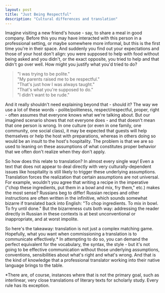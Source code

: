```yaml
---
layout: post
title: "Just Being Respectful"
description: "Cultural differences and translation"
---
```


Imagine visiting a new friend's house - say, to share a meal in good company. Before this you may have interacted with this person in a professional setting, or maybe somewhere more informal, but this is the first time you're in their space. And suddenly you find out your expectations and those of your host don't align: you were supposed to help with food without being asked and you didn't, or the exact opposite, you tried to help and that didn't go over well. How might you justify what you'd tried to do?

>"I was trying to be polite." <br>
>"My parents raised me to be respectful." <br>
>"That's just how I was always taught." <br>
>"That's what you're supposed to do." <br>
>"I didn't want to be rude." <br>

And it really shouldn't need explaining beyond that - should it? The way we use a lot of these words - polite/politeness, respect/respectful, proper, right - often assumes that everyone knows what we're talking about. But our imagined scenario shows that not everyone does - and that doesn't mean that one person is wrong. In one culture (or even in one family, one community, one social class), it may be expected that guests will help themselves or help the host with preparations, whereas in others doing so would be an insult to the host's hospitality. The problem is that we are so used to leaning on these assumptions of what constitutes proper behavior that we often don't realize when they don't apply.

So how does this relate to translation? In almost every single way! Even a text that does not appear to deal directly with very culturally-dependent issues like hospitality is still likely to trigger these underlying assumptions. Translation forces the realization that certain assumptions are not universal. For example, wouldn't you agree that writing a recipe in the imperative ("chop these ingredients, put them in a bowl and mix, fry them," etc.) makes the most sense? Russians beg to differ! Russian recipes and other instructions are often written in the infinitive, which sounds somewhat bizarre if translated back into English: "To chop ingredients. To mix in bowl. To fry until done." But the bizarreness cuts both way: addressing the reader directly in Russian in these contexts is at best unconventional or inappropriate, and at worst impolite.

So here's the takeaway: translation is not just a complex matching game. Hopefully, what you want when commissioning a translation is to communicate effectively.* In attempting to do so, you can demand the perfect equivalent for the vocabulary, the syntax, the style - but it's not going to be effective communication without those underlying assumptions, conventions, sensibilities about what's right and what's wrong. And that is the kind of knowledge that a professional translator working into their native language brings to the table.

*There are, of course, instances where that is not the primary goal, such as interlinear, very close translations of literary texts for scholarly study. Every rule has its exception.
